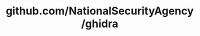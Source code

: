 ---
layout: post
title: github.com/NationalSecurityAgency/ghidra
categories: link
tags: [انگلیسی, گیت‌هاب, برنامه‌نویسی]
---